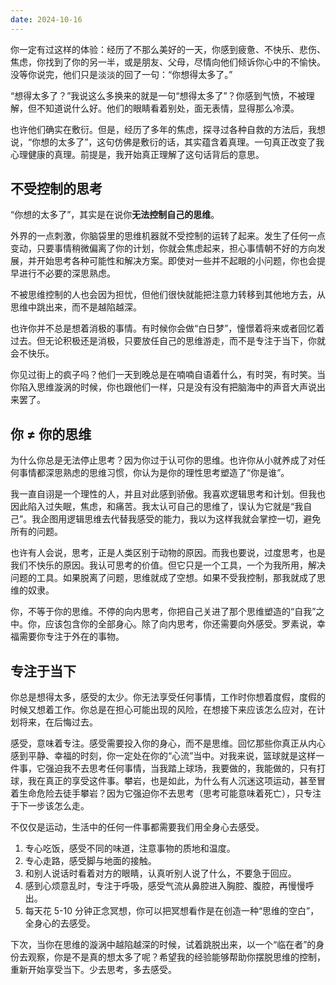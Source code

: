 ```yaml
---
date: 2024-10-16
---
```


你一定有过这样的体验：经历了不那么美好的一天，你感到疲惫、不快乐、悲伤、焦虑，你找到了你的另一半，或是朋友、父母，尽情向他们倾诉你心中的不愉快。没等你说完，他们只是淡淡的回了一句：“你想得太多了。”

“想得太多了？”我说这么多换来的就是一句“想得太多了”？你感到气愤，不被理解，但不知道说什么好。他们的眼睛看着别处，面无表情，显得那么冷漠。

也许他们确实在敷衍。但是，经历了多年的焦虑，探寻过各种自救的方法后，我想说，“你想的太多了”，这句仿佛是敷衍的话，其实蕴含着真理。一句真正改变了我心理健康的真理。前提是，我开始真正理解了这句话背后的意思。

## 不受控制的思考

“你想的太多了”，其实是在说你**无法控制自己的思维**。

外界的一点刺激，你脑袋里的思维机器就不受控制的运转了起来。发生了任何一点变动，只要事情稍微偏离了你的计划，你就会焦虑起来，担心事情朝不好的方向发展，并开始思考各种可能性和解决方案。即使对一些并不起眼的小问题，你也会提早进行不必要的深思熟虑。

不被思维控制的人也会因为担忧，但他们很快就能把注意力转移到其他地方去，从思维中跳出来，而不是越陷越深。

也许你并不总是想着消极的事情。有时候你会做“白日梦”，憧憬着将来或者回忆着过去。但无论积极还是消极，只要放任自己的思维游走，而不是专注于当下，你就会不快乐。

你见过街上的疯子吗？他们一天到晚总是在喃喃自语着什么，有时哭，有时笑。当你陷入思维漩涡的时候，你也跟他们一样，只是没有没有把脑海中的声音大声说出来罢了。

## 你 ≠ 你的思维

为什么你总是无法停止思考？因为你过于认可你的思维。也许你从小就养成了对任何事情都深思熟虑的思维习惯，你认为是你的理性思考塑造了“你是谁”。

我一直自诩是一个理性的人，并且对此感到骄傲。我喜欢逻辑思考和计划。但我也因此陷入过失眠，焦虑，和痛苦。我太认可自己的思维了，误认为它就是“我自己”。我企图用逻辑思维去代替我感受的能力，我以为这样我就会掌控一切，避免所有的问题。

也许有人会说，思考，正是人类区别于动物的原因。而我也要说，过度思考，也是我们不快乐的原因。我认可思考的价值。但它只是一个工具，一个为我所用，解决问题的工具。如果脱离了问题，思维就成了空想。如果不受我控制，那我就成了思维的奴隶。

你，不等于你的思维。不停的向内思考，你把自己关进了那个思维塑造的“自我”之中。你，应该包含你的全部身心。除了向内思考，你还需要向外感受。罗素说，幸福需要你专注于外在的事物。

## 专注于当下

你总是想得太多，感受的太少。你无法享受任何事情，工作时你想着度假，度假的时候又想着工作。你总是在担心可能出现的风险，在想接下来应该怎么应对，在计划将来，在后悔过去。

感受，意味着专注。感受需要投入你的身心，而不是思维。回忆那些你真正从内心感到平静、幸福的时刻，你一定处在你的“心流”当中。对我来说，篮球就是这样一件事，它强迫我不去思考任何事情，当我踏上球场，我要做的，我能做的，只有打球，我在真正的享受这件事。攀岩，也是如此，为什么有人沉迷这项运动，甚至冒着生命危险去徒手攀岩？因为它强迫你不去思考（思考可能意味着死亡），只专注于下一步该怎么走。

不仅仅是运动，生活中的任何一件事都需要我们用全身心去感受。

1. 专心吃饭，感受不同的味道，注意事物的质地和温度。
2. 专心走路，感受脚与地面的接触。
3. 和别人说话时看着对方的眼睛，认真听别人说了什么，不要急于回应。
4. 感到心烦意乱时，专注于呼吸，感受气流从鼻腔进入胸腔、腹腔，再慢慢呼出。
5. 每天花 5-10 分钟正念冥想，你可以把冥想看作是在创造一种“思维的空白”，全身心的去感受。

下次，当你在思维的漩涡中越陷越深的时候，试着跳脱出来，以一个“临在者”的身份去观察，你是不是真的想太多了呢？希望我的经验能够帮助你摆脱思维的控制，重新开始享受当下。少去思考，多去感受。